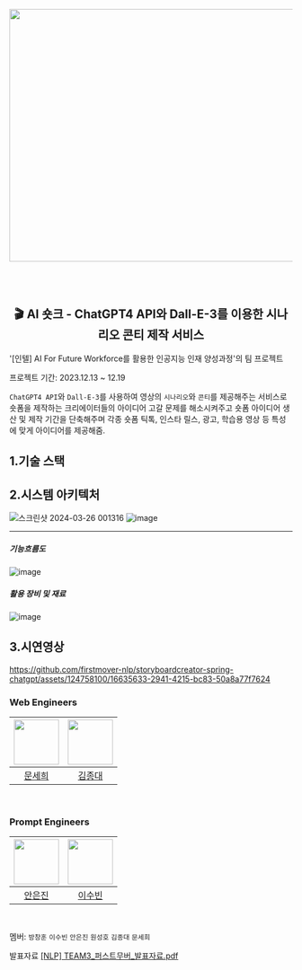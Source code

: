 <p align="center"><img src="https://github.com/firstmover-nlp/storyboardcreator-spring-chatgpt/assets/124758100/cc2276ac-5d47-4347-a27f-912ef87de3f8"  width="800" height="450"/></p>

<br/><br/>
<h2 align="center">🎬 AI 숏크 - ChatGPT4 API와 Dall-E-3를 이용한 시나리오 콘티 제작 서비스 </h2>

'[인텔] AI For Future Workforce를 활용한 인공지능 인재 양성과정'의 팀 프로젝트  

프로젝트 기간: 2023.12.13 ~ 12.19

`ChatGPT4 API`와 `Dall-E-3`를 사용하여 영상의 `시나리오`와 `콘티`를 제공해주는 서비스로 숏폼을 제작하는 크리에이터들의 아이디어 고갈 문제를 해소시켜주고 숏폼 아이디어 생산 및 제작 기간을 단축해주며 각종 숏폼 틱톡, 인스타 릴스, 광고, 학습용 영상 등 특성에 맞게 아이디어를 제공해줌.

## 1.기술 스택



## 2.시스템 아키텍처
![스크린샷 2024-03-26 001316](https://github.com/firstmover-nlp/storyboardcreator-django-chatgpt/assets/124758100/4dbe3556-4632-4f6d-bc7f-a0a42351ee45)
![image](https://github.com/firstmover-nlp/storyboardcreator-django-chatgpt/assets/124758100/4a739078-92ae-4a9d-8eee-0b7c9e038bb1)


----

##### 기능흐름도
![image](https://github.com/firstmover-nlp/storyboardcreator-spring-chatgpt/assets/124758100/715988ca-60b5-450d-a963-3ee582a41792)

##### 활용 장비 및 재료
![image](https://github.com/firstmover-nlp/storyboardcreator-spring-chatgpt/assets/124758100/a6b64544-b6f9-4ec5-a312-e158f7550d59)

## 3.시연영상 
https://github.com/firstmover-nlp/storyboardcreator-spring-chatgpt/assets/124758100/16635633-2941-4215-bc83-50a8a77f7624

### Web Engineers
|<img src="https://avatars.githubusercontent.com/u/124758100?v=4" width="80">|<img src="https://avatars.githubusercontent.com/u/139526034?v=4"  width="80">|
|:---:|:---:|
|[문세희](https://github.com/snowball9820)|[김종대](https://github.com/JD131313)|
  <br>

### Prompt Engineers
|<img src="https://avatars.githubusercontent.com/u/35261264?v=4" width="80">|<img src="https://avatars.githubusercontent.com/u/139526149?v=4"  width="80">|
|:---:|:---:|
|[안은진](https://github.com/dopaminespark)|[이수빈](https://github.com/dltnqls3119)|
  <br>  
  
멤버: `방창훈` `이수빈` `안은진` `원성호` `김종대` `문세희`  

발표자료 [[NLP] TEAM3_퍼스트무버_발표자료.pdf](https://github.com/firstmover-nlp/chatgpt/issues/2#issue-2148984631)  


